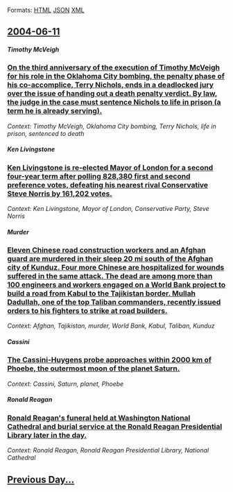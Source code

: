 
Formats: [HTML](2004/06/11/index.html)  [JSON](2004/06/11/index.json)  [XML](2004/06/11/index.xml)  

## [2004-06-11](/news/2004/06/11/index.md)

##### Timothy McVeigh
### [ On the third anniversary of the execution of Timothy McVeigh for his role in the Oklahoma City bombing, the penalty phase of his co-accomplice, Terry Nichols, ends in a deadlocked jury over the issue of handing out a death penalty verdict. By law, the judge in the case must sentence Nichols to life in prison (a term he is already serving). ](/news/2004/06/11/on-the-third-anniversary-of-the-execution-of-timothy-mcveigh-for-his-role-in-the-oklahoma-city-bombing-the-penalty-phase-of-his-co-accompl.md)
_Context: Timothy McVeigh, Oklahoma City bombing, Terry Nichols, life in prison, sentenced to death_

##### Ken Livingstone
### [ Ken Livingstone is re-elected Mayor of London for a second four-year term after polling 828,380 first and second preference votes, defeating his nearest rival Conservative Steve Norris by 161,202 votes. ](/news/2004/06/11/ken-livingstone-is-re-elected-mayor-of-london-for-a-second-four-year-term-after-polling-828-380-first-and-second-preference-votes-defeatin.md)
_Context: Ken Livingstone, Mayor of London, Conservative Party, Steve Norris_

##### Murder
### [ Eleven Chinese road construction workers and an Afghan guard are murdered in their sleep 20 mi south of the Afghan city of Kunduz. Four more Chinese are hospitalized for wounds suffered in the same attack. The dead are among more than 100 engineers and workers engaged on a World Bank project to build a road from Kabul to the Tajikistan border. Mullah Dadullah, one of the top Taliban commanders, recently issued orders to his fighters to strike at road builders. ](/news/2004/06/11/eleven-chinese-road-construction-workers-and-an-afghan-guard-are-murdered-in-their-sleep-20-mi-south-of-the-afghan-city-of-kunduz-four-mor.md)
_Context: Afghan, Tajikistan, murder, World Bank, Kabul, Taliban, Kunduz_

##### Cassini
### [ The Cassini-Huygens probe approaches within 2000 km of Phoebe, the outermost moon of the planet Saturn. ](/news/2004/06/11/the-cassiniahuygens-probe-approaches-within-2000-km-of-phoebe-the-outermost-moon-of-the-planet-saturn.md)
_Context: Cassini, Saturn, planet, Phoebe_

##### Ronald Reagan
### [ Ronald Reagan's funeral held at Washington National Cathedral and burial service at the Ronald Reagan Presidential Library later in the day. ](/news/2004/06/11/ronald-reagan-s-funeral-held-at-washington-national-cathedral-and-burial-service-at-the-ronald-reagan-presidential-library-later-in-the-day.md)
_Context: Ronald Reagan, Ronald Reagan Presidential Library, National Cathedral_

## [Previous Day...](/news/2004/06/10/index.md)

